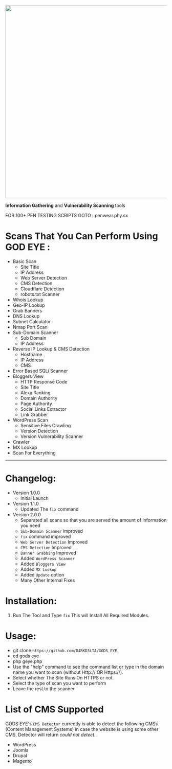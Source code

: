 <p align="center">
	<img src="" width="600px">
</p>

**Information Gathering** and **Vulnerability Scanning** tools

FOR 100+ PEN TESTING SCRIPTS GOTO : penwear.phy.sx

# Scans That You Can Perform Using GOD EYE :
- Basic Scan
	- Site Title 
	- IP Address
	- Web Server Detection 
	- CMS Detection
	- Cloudflare Detection
	- robots.txt Scanner
- Whois Lookup 
- Geo-IP Lookup
- Grab Banners 
- DNS Lookup
- Subnet Calculator
- Nmap Port Scan
- Sub-Domain Scanner 
	- Sub Domain
	- IP Address
- Reverse IP Lookup & CMS Detection 
	- Hostname
	- IP Address
	- CMS
- Error Based SQLi Scanner
- Bloggers View 
	- HTTP Response Code
	- Site Title
	- Alexa Ranking
	- Domain Authority
	- Page Authority
	- Social Links Extractor
	- Link Grabber
- WordPress Scan 
	- Sensitive Files Crawling
	- Version Detection
	- Version Vulnerability Scanner
- Crawler
- MX Lookup 
- Scan For Everything

---
# Changelog:
- Version 1.0.0
    - Initial Launch
- Version 1.1.0
    - Updated The `fix` command
- Version 2.0.0
	- Separated all scans so that you are served the amount of information you need
	- `Sub-Domain Scanner` improved
	- `fix` command improved
	- `Web Server Detection` Improved
	- `CMS Detection` Improved
	- `Banner Grabbing` Improved
	- Added `WordPress Scanner`
	- Added `Bloggers View`
	- Added `MX Lookup`
	- Added `Update` option
	- Many Other Internal Fixes

# Installation:
1. Run The Tool and Type `fix` This will Install All Required Modules.

# Usage:
- git clone `https://github.com/D4RKD3LTA/GODS_EYE`
- cd gods eye
- php geye.php
- Use the "help" command to see the command list or type in the domain name you want to scan (without Http:// OR Https://).
- Select whether The Site Runs On HTTPS or not.
- Select the type of scan you want to perform
- Leave the rest to the scanner

# List of CMS Supported
GODS EYE's `CMS Detector` currently is able to detect the following CMSs (Content Management Systems) in case the website is using some other CMS, Detector will return _could not detect_.

- WordPress
- Joomla
- Drupal
- Magento
